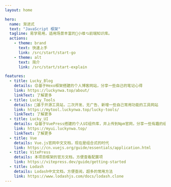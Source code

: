 ```yaml
---
layout: home

hero:
  name: 渐进式
  text: "JavaScript 框架"
  tagline: 易学易用，适用场景丰富的🤠小维💘前端知识库。
  actions:
    - theme: brand
      text: 快速上手
      link: /src/start/start-go
    - theme: alt
      text: 简介
      link: /src/start/start-explain

features:
  - title: Lucky_Blog
    details: 😍基于Hexo框架搭建的个人博客网站，分享一些自己的笔记心得
    link: https://luckynwa.top/about/
    linkText: 了解更多
  - title: Lucky_Tools
    details: 🫣基于开源工具站，二次开发、无广告、新增一些自己常用功能的工具网站
    link: https://mytool.luckynwa.top/lucky-tools/
    linkText: 了解更多
  - title: Lucky_UI
    details: 😋基于VuePress搭建的个人UI组件库，并上传到Npm官网，分享一些有趣的组件
    link: https://myui.luckynwa.top/
    linkText: 了解更多
  - title: Vue
    details: Vue.js官网中文文档，现在是组合式的时代
    link: https://cn.vuejs.org/guide/essentials/application.html
  - title: VitePress
    details: 本项目框架的官方文档，方便查看配置项
    link: https://vitepress.dev/guide/getting-started
  - title: Lodash
    details: Lodash中文文档，方便查阅，超多的常用方法
    link: https://www.lodashjs.com/docs/lodash.clone
---
```

